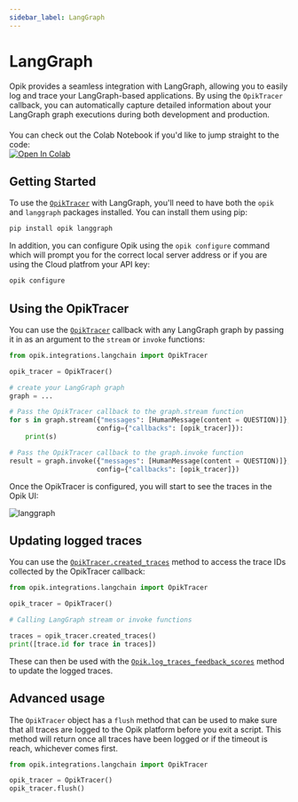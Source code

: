 ```yaml
---
sidebar_label: LangGraph
---
```


# LangGraph

Opik provides a seamless integration with LangGraph, allowing you to easily log and trace your LangGraph-based applications. By using the `OpikTracer` callback, you can automatically capture detailed information about your LangGraph graph executions during both development and production.

<div style="display: flex; align-items: center; flex-wrap: wrap; margin: 20px 0;">
  <span style="margin-right: 10px;">You can check out the Colab Notebook if you'd like to jump straight to the code:</span>
  <a href="https://colab.research.google.com/github/comet-ml/opik/blob/main/apps/opik-documentation/documentation/docs/cookbook/langgraph.ipynb" target="_blank" rel="noopener noreferrer">
    <img src="https://colab.research.google.com/assets/colab-badge.svg" alt="Open In Colab" style="vertical-align: middle;"/>
  </a>
</div>

## Getting Started

To use the [`OpikTracer`](https://www.comet.com/docs/opik/python-sdk-reference/integrations/langchain/OpikTracer.html) with LangGraph, you'll need to have both the `opik` and `langgraph` packages installed. You can install them using pip:

```bash
pip install opik langgraph
```

In addition, you can configure Opik using the `opik configure` command which will prompt you for the correct local server address or if you are using the Cloud platfrom your API key:

```bash
opik configure
```

## Using the OpikTracer

You can use the [`OpikTracer`](https://www.comet.com/docs/opik/python-sdk-reference/integrations/langchain/OpikTracer.html) callback with any LangGraph graph by passing it in as an argument to the `stream` or `invoke` functions:

```python
from opik.integrations.langchain import OpikTracer

opik_tracer = OpikTracer()

# create your LangGraph graph
graph = ...

# Pass the OpikTracer callback to the graph.stream function
for s in graph.stream({"messages": [HumanMessage(content = QUESTION)]},
                      config={"callbacks": [opik_tracer]}):
    print(s)

# Pass the OpikTracer callback to the graph.invoke function
result = graph.invoke({"messages": [HumanMessage(content = QUESTION)]},
                      config={"callbacks": [opik_tracer]})
```

Once the OpikTracer is configured, you will start to see the traces in the Opik UI:

![langgraph](/img/cookbook/langgraph_cookbook.png)

## Updating logged traces

You can use the [`OpikTracer.created_traces`](https://www.comet.com/docs/opik/python-sdk-reference/integrations/langchain/OpikTracer.html#opik.integrations.langchain.OpikTracer.created_traces) method to access the trace IDs collected by the OpikTracer callback:

```python
from opik.integrations.langchain import OpikTracer

opik_tracer = OpikTracer()

# Calling LangGraph stream or invoke functions

traces = opik_tracer.created_traces()
print([trace.id for trace in traces])
```

These can then be used with the [`Opik.log_traces_feedback_scores`](https://www.comet.com/docs/opik/python-sdk-reference/Opik.html#opik.Opik.log_traces_feedback_scores) method to update the logged traces.

## Advanced usage

The `OpikTracer` object has a `flush` method that can be used to make sure that all traces are logged to the Opik platform before you exit a script. This method will return once all traces have been logged or if the timeout is reach, whichever comes first.

```python
from opik.integrations.langchain import OpikTracer

opik_tracer = OpikTracer()
opik_tracer.flush()
```
